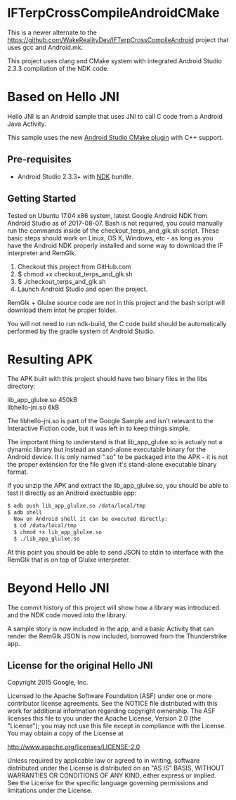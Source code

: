 IFTerpCrossCompileAndroidCMake
===============================
This is a newer alternate to the https://github.com/WakeRealityDev/IFTerpCrossCompileAndroid project that uses gcc and Android.mk.

This project uses clang and CMake system with integrated Android Studio 2.3.3 compilation of the NDK code.

Based on Hello JNI
======================
Hello JNI is an Android sample that uses JNI to call C code from a Android Java Activity.

This sample uses the new [Android Studio CMake plugin](http://tools.android.com/tech-docs/external-c-builds) with C++ support.

Pre-requisites
--------------
- Android Studio 2.3.3+ with [NDK](https://developer.android.com/ndk/) bundle.

Getting Started
---------------
Tested on Ubuntu 17.04 x86 system, latest Google Android NDK from Android Studio as of 2017-08-07. Bash is not required, you could manually run the commands inside of the checkout_terps_and_glk.sh script. These basic steps should work on Linux, OS X, Windows, etc - as long as you have the Android NDK properly installed and some way to download the IF interpreter and RemGlk.

1. Checkout this project from GitHub.com
1. $ chmod +x checkout_terps_and_glk.sh
1. $ ./checkout_terps_and_glk.sh
1. Launch Android Studio and open the project.

RemGlk + Glulxe source code are not in this project and the bash script will download them intot he proper folder.

You will not need to run ndk-build, the C code build should be automatically performed by the gradle system of Android Studio.

Resulting APK
===============
The APK built with this project should have two binary files in the libs directory:

lib_app_glulxe.so 450kB  
libhello-jni.so  6kB

The libhello-jni.so is part of the Google Sample and isn't relevant to the Interactive Fiction code, but it was left in to keep things simple.

The important thing to understand is that lib_app_glulxe.so is actualy not a dynamic library but instead an stand-alone executable binary for the Android device.  It is only named ".so" to be packaged into the APK - it is not the proper extension for the file given it's stand-alone executable binary format.

If you unzip the APK and extract the lib_app_glulxe.so, you should be able to test it directly as an Android exectuable app:

```bash
$ adb push lib_app_glulxe.so /data/local/tmp
$ adb shell
  Now on Android shell it can be executed directly:
  $ cd /data/local/tmp
  $ chmod +x lib_app_glulxe.so
  $ ./lib_app_glulxe.so
```
At this point you should be able to send JSON to stdin to interface with the RemGlk that is on top of Glulxe interpreter.


Beyond Hello JNI
==================
The commit history of this project will show how a library was introduced and the NDK code moved into the library.
 
A sample story is now included in the app, and a basic Activity that can render the RemGlk JSON is now included, borrowed from the Thunderstrike app.


License for the original Hello JNI
------------------------------------
Copyright 2015 Google, Inc.

Licensed to the Apache Software Foundation (ASF) under one or more contributor
license agreements.  See the NOTICE file distributed with this work for
additional information regarding copyright ownership.  The ASF licenses this
file to you under the Apache License, Version 2.0 (the "License"); you may not
use this file except in compliance with the License.  You may obtain a copy of
the License at

  http://www.apache.org/licenses/LICENSE-2.0

Unless required by applicable law or agreed to in writing, software
distributed under the License is distributed on an "AS IS" BASIS, WITHOUT
WARRANTIES OR CONDITIONS OF ANY KIND, either express or implied.  See the
License for the specific language governing permissions and limitations under
the License.
